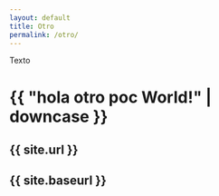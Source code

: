 ```yaml
---
layout: default
title: Otro
permalink: /otro/
---
```

Texto

<h1>{{ "hola otro poc World!" | downcase }}</h1>

<h2>{{ site.url }} </h2>
<h2>{{ site.baseurl }} </h2>
